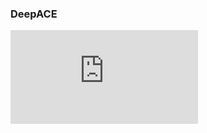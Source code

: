 ### DeepACE

![image](https://github.com/DennisFrauen/DeepACE/blob/main/Doc/DeepACE_architecture.pdf)

